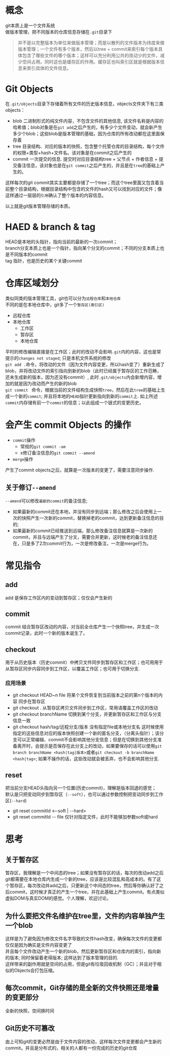 # 概念
git本质上是一个文件系统             
做版本管理，把不同版本的仓库信息存储在`.git`目录下

> 并不是以完整版本为单位来做版本管理；而是以散列的文件版本为纬度来做版本管理；一个文件有多个版本，然后以tree + commit来索引每个版本具体包含了哪些文件的哪个版本；这样可以充分利用公共的改动少的文件，减少空间占用。同时这也是缓存区的作用。缓存区也叫索引区就是根据版本信息来索引具体的文件信息。

# Git Objects
在`.git/objects`目录下存储着所有文件的历史版本信息，objects文件夹下有三类objects：
+ blob 二进制形式的纯文件内容，不包含文件的其他信息, 该文件名称是内容的哈希值；blob对象是在`git add`之后产生的，有多少个文件变动，就会新产生多少个blob；这些blob是版本管理的基础，因为仓库的所有改动都在这里面保存着
+ tree 目录结构、对应的版本的快照，包含整个托管仓库的目录结构，每个文件的权限+类型+hash+文件名。该对象是在commit之后产生的
+ commit 一次提交的信息. 提交时对应目录结构tree + 父节点 + 作者信息 + 提交备注信息，该对象也是在`git commit`之后产生的，并且是在`tree`的基础上产生的。


这样每次的git commit其实主要都是存储了一个tree；而这个tree里面又包含着当前整个目录结构，根据目录结构中包含的文件的hash又可以找到对应的文件；像这样通过一层层的`引用`确认了整个版本的内容信息。

以上就是git版本管理存储的本质。

# HAED & branch & tag
HEAD是本地的头指针，指向当前的最新的一次commit；         
branch分支本质上也是一个指针，指向某个分叉的commit；不同的分支本质上也是不同版本的commit        
tag 指针，也是历史的某个关键commit

# 仓库区域划分
类似同类的版本管理工具，git也可以分为`远程仓库`和`本地仓库`       
不同的是在本地仓库中，git多了一个`暂存区(索引区)`
+ 远程仓库
+ 本地仓库
    + 工作区
    + 暂存区
    + 本地仓库

平时的修改编辑直接是在工作区；此时的改动不会影响`.git`内的内容，这也是常提示的`changes not staged`; 只是本机文件系统的修改       
`git add .`命令，将改动的文件（因为文件内容变更，所以hash变了）重新生成了blob，并将改动文件的索引指向到新的blob（此时已经属于暂存区的工作范畴，还未生成新的版本，因为还没有commit）, 此时`.git/objects`内会新增内容，增加的就是因为改动而产生的新的blob        
`git commit ` 命令，根据当前的文件结构生成快照`tree`，然后在此`tree`的基础上生成一个新的`commit`; 并且将本地的`HEAD`指针更新指向到新的`commit`上. 如上所述`commit`内存储有前一个`commit`的信息；以此组成一个链式的变更历史。  

# 会产生 commit Objects 的操作
+ `commit`操作
    - 常规的`git commit -am`
    - x修订备注信息的`git commit --amend` 
+ `merge`操作

产生了commit objects之后，就算是一次版本的变更了，需要注意同步操作.

## 关于修订`--amend`
`--amend`可以修改`最新的commit`的备注信息;      
+ 如果最新的commit还在本地，并没有同步到远端；那么修改之后会使用上一次的快照产生一次新的commit，替换掉老的commit，达到更新备注信息的目的;                 
+ 如果最新的commit已经推送到远端，那么修改备注信息就算是一次新的commit，并且与远端产生了分叉，需要合并更新，这时候老的备注信息还在，只是多了2次commit行为，一次是修改备注，一次是merge行为。

# 常见指令
## add 
add 是保存工作区内的变动到暂存区；仅仅会产生新的
## commit
commit 结合暂存区改动的内容，对当前全仓库产生一个快照tree，并生成一次commit记录，此时一个新的版本诞生了。
## checkout
用于从历史版本（历史commit）中拷贝文件同步到暂存区和工作区；也可用用于从暂存区同步内容同步到工作区，以覆盖工作区；也可用于切换分支.
### 应用场景
+ git checkout HEAD~n file 将某个文件恢复到当前版本之前的第n个版本的内容 同步在暂存区
+ git checkout . 从暂存区拷贝文件同步到工作区，常用语覆盖工作区的改动
+ git checkout branchName 切换到某个分支，并更新暂存区和工作区与分支信息一致
+ git checkout hash/tag/远程分支/版本 没有指定file或本地分支名 这时候使用指定的这些信息对应的版本快照创建一个新的匿名分支，（分离头指针）；该分支可以正常编辑、commit不会影响其他分支信息；但是在切换到其他分支准备离开时，会提示是否保存在此分支上的改动，如果要保存的话可以使用`git branch branchName <hash|tag|版本>`或者`git checkout -b branchName <hash|tag>`; 如果不操作的话，这些改动就会被丢弃，也不会影响其他分支.

## reset
把当前分支HEAD头指向另一个位置(历史commit)，理解是版本回退的感觉；    
默认是只把变动同步到暂存区（`--soft`），也可以通过参数控制把变动同步到工作区(`--hard`)

+ git reset commitId <--soft | --hard>
+ git reset commitId -- file 仅针对指定文件，此时不能够加参数soft或hard

# 思考
## 关于暂存区
暂存区，我理解是一个中间态的tree；如果没有暂存区的话，每次的改动add之后git都需要在本地仓库内生成一个新的tree，应该是比较混乱和高成本的。有了这个暂存区，每次改动并add之后，只更新这个中间态的tree，然后等你确认好了之后commit，这时候才真正的产生一个tree，并在此基础上产生commit。有点类似虚拟DOM与真实DOM的感觉。个人理解，欢迎讨论。
## 为什么要把文件名维护在tree里，文件的内容单独产生一个blob
这样是为了避免因为修改文件名字导致的文件hash改变，确保每次文件的变更都仅仅是因为确实是文件内容变更了      
并且每个文件改动产生一个新的blob，然后更新暂存区和仓库内的索引，指向新的版本; 同时保留着老得版本; 这样达到了版本管理的目的.     
这样带来的副作用就是空间的占用，但是git有垃圾回收机制（GC）；并且对于相似的Objects会打包压缩。
## 每次commit，Git存储的是全新的文件快照还是增量的变更部分
全新的快照，空间换时间
## Git历史不可篡改
由上可知git的变更必然是由于文件内容的改动，这样每次文件变更都会产生新的commit。并且是分布式的，相关的人都有一份完成的历史的git仓库

